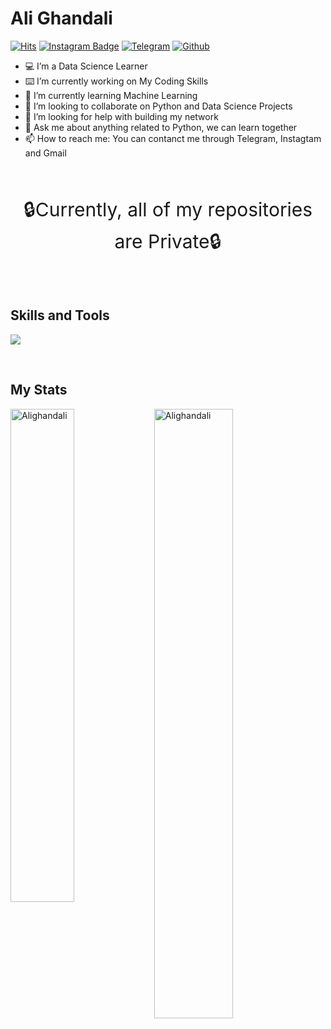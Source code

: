 ### <h1>Ali Ghandali</h1>

[![Hits](https://hits.seeyoufarm.com/api/count/incr/badge.svg?url=https%3A%2F%2Fgithub.com%2FAlighandali&count_bg=%23FB3131&title_bg=%236E6E6E&icon=github.svg&icon_color=%23E7E7E7&title=Profile+View&edge_flat=false)](https://hits.seeyoufarm.com)
[![Instagram Badge](https://img.shields.io/badge/-Instagram-yellow?logo=instagram&logoColor=white&link=https://instagram.com/aliii___gh_._/)](https://www.instagram.com/aliii___gh_._)
[![Telegram](https://img.shields.io/badge/-Telegram-blue?logo=telegram&logoColor=white&link=https://t.me/ali_gh13/)](https://t.me/ali_gh13)
[![Github](https://img.shields.io/github/followers/Alighandali?label=Follow&style=social)](https://github.com/Alighandali)

- 💻 I’m a Data Science Learner
- ⌨️ I’m currently working on My Coding Skills
- 🌱 I’m currently learning Machine Learning
- 🤝 I’m looking to collaborate on Python and Data Science Projects
- 🤔 I’m looking for help with building my network
- 💬 Ask me about anything related to Python, we can learn together
- 📫 How to reach me: You can contanct me through Telegram, Instagtam and Gmail
<br>

<p align="center" style="font-size: 30px">🔒Currently, all of my repositories are Private🔒</p>
<br>
<h2>Skills and Tools</h2>
<p align="left">
  <a href="https://skillicons.dev">
    <img src="https://skillicons.dev/icons?i=python,css,html,git,github,vscode,stackoverflow,linux" />
  </a>
</p>
<br>
<h2>My Stats</h2>
<div>
  <img width="45%" align="left" src="https://github-readme-stats.vercel.app/api/top-langs?username=Alighandali&show_icons=true&locale=en&layout=compact" alt="Alighandali" />
  <img width="50%"  src="https://github-readme-streak-stats.herokuapp.com/?user=Alighandali&" alt="Alighandali" />
</div>
